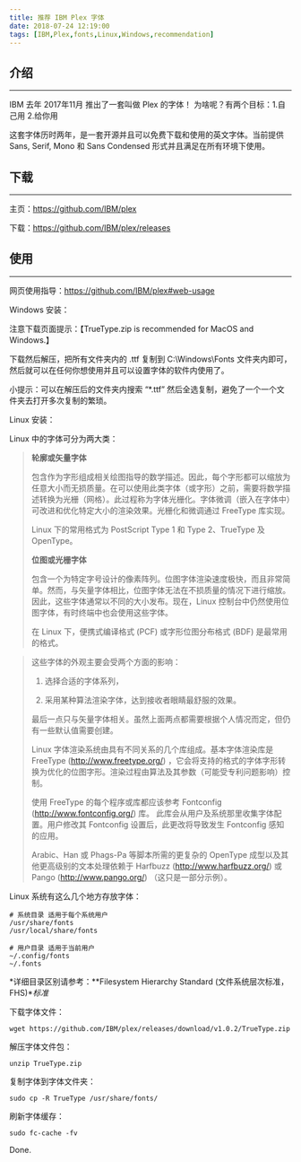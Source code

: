 ```yaml
---
title: 推荐 IBM Plex 字体
date: 2018-07-24 12:19:00
tags: [IBM,Plex,fonts,Linux,Windows,recommendation]
---
```



## 介绍 ##

----------

IBM 去年 2017年11月 推出了一套叫做 Plex 的字体！
为啥呢？有两个目标：1.自己用 2.给你用

这套字体历时两年，是一套开源并且可以免费下载和使用的英文字体。当前提供 Sans, Serif, Mono 和 Sans Condensed 形式并且满足在所有环境下使用。

## 下载 ##

----------

主页：https://github.com/IBM/plex

下载：https://github.com/IBM/plex/releases

## 使用 ##

----------

网页使用指导：https://github.com/IBM/plex#web-usage

Windows 安装：

注意下载页面提示：【TrueType.zip is recommended for MacOS and Windows.】

下载然后解压，把所有文件夹内的 .ttf 复制到 C:\Windows\Fonts 文件夹内即可，然后就可以在任何你想使用并且可以设置字体的软件内使用了。

小提示：可以在解压后的文件夹内搜索 “*.ttf” 然后全选复制，避免了一个一个文件夹去打开多次复制的繁琐。

Linux 安装：

Linux 中的字体可分为两大类：

> **轮廓或矢量字体**
> 
> 包含作为字形组成相关绘图指导的数学描述。因此，每个字形都可以缩放为任意大小而无损质量。在可以使用此类字体（或字形）之前，需要将数学描述转换为光栅（网格）。此过程称为字体光栅化。字体微调（嵌入在字体中）可改进和优化特定大小的渲染效果。光栅化和微调通过 FreeType 库实现。
> 
> Linux 下的常用格式为 PostScript Type 1 和 Type 2、TrueType 及 OpenType。
> 
> **位图或光栅字体**
> 
> 包含一个为特定字号设计的像素阵列。位图字体渲染速度极快，而且非常简单。然而，与矢量字体相比，位图字体无法在不损质量的情况下进行缩放。因此，这些字体通常以不同的大小发布。现在，Linux 控制台中仍然使用位图字体，有时终端中也会使用这些字体。
> 
> 在 Linux 下，便携式编译格式 (PCF) 或字形位图分布格式 (BDF) 是最常用的格式。

> 这些字体的外观主要会受两个方面的影响：
> 
> 1. 选择合适的字体系列，
> 
> 2. 采用某种算法渲染字体，达到接收者眼睛最舒服的效果。
> 
> 最后一点只与矢量字体相关。虽然上面两点都需要根据个人情况而定，但仍有一些默认值需要创建。
> 
> Linux 字体渲染系统由具有不同关系的几个库组成。基本字体渲染库是 FreeType (http://www.freetype.org/) ，它会将支持的格式的字体字形转换为优化的位图字形。渲染过程由算法及其参数（可能受专利问题影响）控制。
> 
> 使用 FreeType 的每个程序或库都应该参考 Fontconfig (http://www.fontconfig.org/) 库。
> 此库会从用户及系统那里收集字体配置。用户修改其 Fontconfig 设置后，此更改将导致发生 Fontconfig 感知的应用。
> 
> Arabic、Han 或 Phags-Pa 等脚本所需的更复杂的 OpenType 成型以及其他更高级别的文本处理依赖于 Harfbuzz (http://www.harfbuzz.org/) 或 Pango (http://www.pango.org/) （这只是一部分示例）。

Linux 系统有这么几个地方存放字体：

	# 系统目录 适用于每个系统用户
	/usr/share/fonts
	/usr/local/share/fonts

	# 用户目录 适用于当前用户
	~/.config/fonts
	~/.fonts

*详细目录区别请参考：**Filesystem Hierarchy Standard (文件系统层次标准，FHS)**标准*

下载字体文件：

	wget https://github.com/IBM/plex/releases/download/v1.0.2/TrueType.zip

解压字体文件包：

	unzip TrueType.zip

复制字体到字体文件夹：

	sudo cp -R TrueType /usr/share/fonts/

刷新字体缓存：

	sudo fc-cache -fv

Done.
